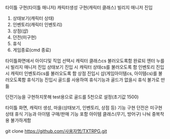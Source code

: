 타이틀 구현(타이틀 매니저)
캐릭터생성 구현(캐릭터 클래스)
빌리지 매니저 진입
1. 상태보기(캐릭터 상태)
2. 인벤토리(캐릭터 인벤토리)
3. 상점(샵)
4. 던전(미구현)
5. 휴식
6. 게임종료(cmd 종료)

타이틀화면에서 아이디및 직업 선택시 캐릭터 클래스cs 불러오도록함
완료되 엔터 누를시 빌리지 매니저 진입
상태보기 진입 시 캐릭터 상태cs를 불러오도록 함
인벤토리 진입시 캐릭터 인벤토리cs를 불러오도록 함
상점 진입시 샵(게임아이템cs, 아이템cs)를 불러오도록함
휴식기능 진입시 골드를 사용하여 휴식기능과 골드가 없을시 휴식 불가로 만듦

던전기능을 구현하지못해 test용으로 골드를 5천으로 설정(초기값 1500)


 타이틀 화면, 캐릭터 생성, 마을(상태보기, 인벤토리, 상점 등) 기능 구현
 던전은 미구현 상태
 휴식 기능과 아이템 구매/판매 기능 포함
 아이템 클래스(무기, 방어구) 나눠 중복착용 불가하게함

git clone https://github.com/사용자명/TXTRPG.git
